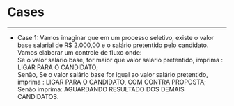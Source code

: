 <h1> Cases </h1>
<hr/>


<ul>
<li> Case 1: Vamos imaginar que em um processo seletivo, existe o valor base salarial de R$ 2.000,00 e o salário pretentido pelo candidato. Vamos elaborar um controle de fluxo onde:<br/>
Se o valor salário base, for maior que valor salário pretentido, imprima : LIGAR PARA O CANDIDATO;<br/>
Senão, Se o valor salário base for igual ao valor salário pretentido, imprima : LIGAR PARA O CANDIDATO, COM CONTRA PROPOSTA;<br/>
Senão imprima: AGUARDANDO RESULTADO DOS DEMAIS CANDIDATOS.</li>

</ul>